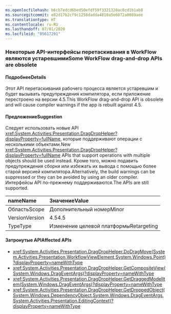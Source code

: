 ```yaml
---
ms.openlocfilehash: b6cb7edcd6bed50efdf59f3321320ac8cd1b1ab8
ms.sourcegitcommit: e02d17b2cf9c1258dadda4810a5e6072a0089aee
ms.translationtype: HT
ms.contentlocale: ru-RU
ms.lasthandoff: 07/01/2020
ms.locfileid: "85617291"
---
```

### <a name="some-workflow-drag-and-drop-apis-are-obsolete"></a><span data-ttu-id="13828-101">Некоторые API-интерфейсы перетаскивания в WorkFlow являются устаревшими</span><span class="sxs-lookup"><span data-stu-id="13828-101">Some WorkFlow drag-and-drop APIs are obsolete</span></span>

#### <a name="details"></a><span data-ttu-id="13828-102">Подробнее</span><span class="sxs-lookup"><span data-stu-id="13828-102">Details</span></span>

<span data-ttu-id="13828-103">Этот API перетаскивания рабочего процесса является устаревшим и будет вызывать предупреждения компилятора, если приложение перестроено на версии 4.5.</span><span class="sxs-lookup"><span data-stu-id="13828-103">This WorkFlow drag-and-drop API is obsolete and will cause compiler warnings if the app is rebuilt against 4.5.</span></span>

#### <a name="suggestion"></a><span data-ttu-id="13828-104">Предложение</span><span class="sxs-lookup"><span data-stu-id="13828-104">Suggestion</span></span>

<span data-ttu-id="13828-105">Следует использовать новые API <xref:System.Activities.Presentation.DragDropHelper?displayProperty=fullName>, которые поддерживают операции с несколькими объектами.</span><span class="sxs-lookup"><span data-stu-id="13828-105">New <xref:System.Activities.Presentation.DragDropHelper?displayProperty=fullName> APIs that support operations with multiple objects should be used instead.</span></span> <span data-ttu-id="13828-106">Кроме того, можно подавить предупреждения сборки или избежать их вывода с помощью более старой версией компилятора.</span><span class="sxs-lookup"><span data-stu-id="13828-106">Alternatively, the build warnings can be suppressed or they can be avoided by using an older compiler.</span></span> <span data-ttu-id="13828-107">Интерфейсы API по-прежнему поддерживаются.</span><span class="sxs-lookup"><span data-stu-id="13828-107">The APIs are still supported.</span></span>

| <span data-ttu-id="13828-108">name</span><span class="sxs-lookup"><span data-stu-id="13828-108">Name</span></span>    | <span data-ttu-id="13828-109">Значение</span><span class="sxs-lookup"><span data-stu-id="13828-109">Value</span></span>       |
|:--------|:------------|
| <span data-ttu-id="13828-110">Область</span><span class="sxs-lookup"><span data-stu-id="13828-110">Scope</span></span>   | <span data-ttu-id="13828-111">Дополнительный номер</span><span class="sxs-lookup"><span data-stu-id="13828-111">Minor</span></span>       |
| <span data-ttu-id="13828-112">Version</span><span class="sxs-lookup"><span data-stu-id="13828-112">Version</span></span> | <span data-ttu-id="13828-113">4.5</span><span class="sxs-lookup"><span data-stu-id="13828-113">4.5</span></span>         |
| <span data-ttu-id="13828-114">Type</span><span class="sxs-lookup"><span data-stu-id="13828-114">Type</span></span>    | <span data-ttu-id="13828-115">Изменение целевой платформы</span><span class="sxs-lookup"><span data-stu-id="13828-115">Retargeting</span></span> |

#### <a name="affected-apis"></a><span data-ttu-id="13828-116">Затронутые API</span><span class="sxs-lookup"><span data-stu-id="13828-116">Affected APIs</span></span>

- <xref:System.Activities.Presentation.DragDropHelper.DoDragMove(System.Activities.Presentation.WorkflowViewElement,System.Windows.Point)?displayProperty=nameWithType>
- <xref:System.Activities.Presentation.DragDropHelper.GetCompositeView(System.Windows.DragEventArgs)?displayProperty=nameWithType>
- <xref:System.Activities.Presentation.DragDropHelper.GetDraggedModelItem(System.Windows.DragEventArgs)?displayProperty=nameWithType>
- <xref:System.Activities.Presentation.DragDropHelper.GetDroppedObject(System.Windows.DependencyObject,System.Windows.DragEventArgs,System.Activities.Presentation.EditingContext)?displayProperty=nameWithType>
